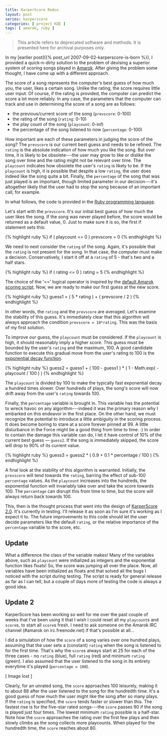 ```yaml
---
title: KarperScore Redux
layout: post
series: karperscore
categories: [ project KDE ]
tags: [ amarok, ruby ]
---
```


> This article refers to deprecated software and methods.
> It is presented here for archival purposes only.

In my [earlier post]({% post_url 2007-09-02-karperscore-is-born %}), I provided a quick-n-dirty solution to the problem of devising a superior system of scoring songs played in [Amarok](http://amarok.kde.org/).
After giving the problem some thought, I have come up with a different approach.

The score of a song represents the computer's best guess of how much you, the user, likes a certain song.
Unlike the rating, the score requires little user input.
Of course, if the rating is provided, the computer can predict the score a lot more reliably.
In any case, the parameters that the computer can track and use in determining the score of a song are as follows:

- the previous/current score of the song (`prevscore`: 0-100)
- the rating of the song (`rating`: 0-10)
- the play count of the song (`playcount`: 0-inf)
- the percentage of the song listened to now (`percentage`: 0-100)

How important are each of these parameters in judging the score of the song?
The `prevscore` is our current best guess and needs to be refined.
The `rating` is the absolute indication of how much you like the song.
But over time, it is likely to be obsolete---the user may grow to like or dislike the song over time and the rating might not be relevant over time.
The `playcount` indicates how obsolete the user's `rating` is likely to be.
If the `playcount` is high, it is possible that despite a low `rating`, the user does indeed like the song quite a bit.
Finally, the `percentage` of the song that was just played is an important, though limited parameter in our decision---it's altogether likely that the user had to stop the song because of an important call, for example.

In what follows, the code is provided in the [Ruby programming language](http://www.ruby-lang.org/en/).

Let's start with the `prevscore`.
It's our initial best guess of how much the user likes the song.
If the song was never played before, the score would be returned as a default value, 0.
Just to make sure it is so, the first if statement sets this:

{% highlight ruby %}
if ( playcount <= 0 )
  prevscore = 0
{% endhighlight %}

We need to next consider the `rating` of the song.
Again, it's possible that the `rating` is not present for the song.
In that case, the computer must make a decision.
Conservatively, I start it off at a `rating` of 5 - that's two and a half stars.

{% highlight ruby %}
if ( rating <= 0 )
  rating = 5
{% endhighlight %}

The choice of the '<=' logical operator is inspired by the [default Amarok scoring script](http://amarok.kde.org/wiki/FAQ#How_are_track_scores_determined.3F).
Now, we are ready to make our first guess at the new score.

{% highlight ruby %}
guess1 = ( 5 * rating ) + ( prevscore / 2 )
{% endhighlight %}

In other words, the `rating` and the `prevscore` are averaged.
Let's examine the stability of this guess.
It's immediately clear that this algorithm will always approach the condition `prevscore = 10*rating`.
This was the basis of my first solution.

To improve our guess, the `playcount` must be considered.
If the `playcount` is high, it should reasonably imply a higher score.
This guess must be bounded by the user's `rating` and the maximum, 100.
A good candidate function to execute this gradual move from the user's rating to 100 is the [exponential decay function](http://en.wikipedia.org/wiki/Exponential_decay).

{% highlight ruby %}
guess2 = guess1 + ( 100 - guess1 ) * ( 1 - Math.exp( -playcount / 100 ) )
{% endhighlight %}

The `playcount` is divided by 100 to make the typically fast exponential decay a hundred times slower.
Over hundreds of plays, the song's score will now drift away from the user's `rating` towards 100.

Finally, the `percentage` variable is brought in.
This variable has the potential to wreck havoc on any algorithm---indeed it was the primary reason why I embarked on this endeavor in the first place.
On the other hand, we must recognize the potential to introduce a little ambiguity in the scoring process.
It does become boring to stare at a score forever pinned at 99.
A little disturbance in the Force might be a good thing from time to time. :)
In order to contain the damage this variable can do, I let it have control of 10% of the current best guess — `guess2`.
If the song is immediately skipped, the score will drop to 90% of its current value.

{% highlight ruby %}
guess3 = guess2 * ( 0.9 + 0.1 * percentage / 100 )
{% endhighlight %}

A final look at the stability of this algorithm is warranted.
Initially, the `prevscore` will tend towards the `rating`, barring the effect of sub-100 `percentage` values.
As the `playcount` increases into the hundreds, the exponential function will invariably take over and take the score towards 100.
The `percentage` can disrupt this from time to time, but the score will always return back towards 100.

This, then is the thought process that went into the design of [KarperScore 2.0](http://kde-apps.org/content/show.php?content=65466).
It's currently in testing.
I'll release it as soon as I'm sure it's working as I expect it to.
The future improvements to this code should let the user decide parameters like the default `rating`, or the relative importance of the `percentage` variable to the score, etc.

## Update

What a difference the class of the variable makes!
Many of the variables above, such as `playcount` were initialized as integers and the exponential function likes floats!
So, the score was jumping all over the place.
Now, all variables have been initialized as floats and that solved all the bugs I noticed with the script during testing.
The script is ready for general release as far as I can tell, but a couple of days more of testing the code is always a good idea.

## Update 2

KarperScore has been working so well for me over the past couple of weeks that I've been using it that I wish I could reset all my `playcount`s and `score`s, to start all `score`s fresh.
I need to ask someone on the Amarok IRC channel (#amarok on irc.freenode.net) if that's possible at all...

I did a simulation of how the `score` of a song varies over one hundred plays, assuming that the user sets a (constant) `rating` when the song is listened to for the first time.
That's why the `score`s always start at 25 for each of the three cases - no `rating` (blue), full `rating` (red) and minimum `rating` (green).
I also assumed that the user listened to the song in its entirety everytime it's played (`percentage = 100`).

[ Image lost ]

Clearly, for an unrated song, the `score` approaches 100 leisurely, making it to about 88 after the user listened to the song for the hundredth time.
It's a good guess of how much the user might like the song after so many plays.
If the `rating` is specified, the `score` tends faster or slower than this.
The fastest rise is for the five-star rated songs---the `score` passes 90 if the song is played just four times.
The lowest minimum `rating` possible is a half-star.
Note how the `score` approaches the rating over the first few plays and then slowly climbs as the song collects more playcounts.
When played for the hundredth time, the `score` reaches about 80.

